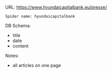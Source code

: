 URL: https://www.hyundaicapitalbank.eu/presse/

    Spider name: hyundaicapitalbank

DB Schema:
- title
- date
- content

Notes:
- all articles on one page
